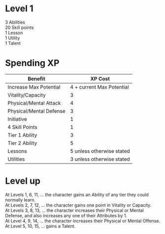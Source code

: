 # Level 1  
3 Abilities  
20 Skill points  
1 Lesson  
1 Utility  
1 Talent  

# Spending XP  

| Benefit                 | XP Cost                   |
|-------------------------|---------------------------|
| Increase Max Potential  | 4 + current Max Potential |
| Vitality/Capacity       | 3                         |
| Physical/Mental Attack  | 4                         |
| Physical/Mental Defense | 3                         |
| Initiative              | 1                         |
| 4 Skill Points          | 1                         |
| Tier 1 Ability          | 3                         |
| Tier 2 Ability          | 5                         |
| Lessons                 | 5 unless otherwise stated |
| Utilities               | 3 unless otherwise stated |

# Level up  
At Levels 1, 6, 11, … the character gains an Ability of any tier they could normally learn.  
At Levels 2, 7, 12, … the character gains one point in Vitality or Capacity.  
At Levels 3, 8, 13, … the character increases their Physical or Mental Defense, and also increases any one of their Attributes by 1.  
At Level 4, 9, 14, … the character increases their Physical or Mental Offense.  
At Level 5, 10, 15, … gains a Talent.  

